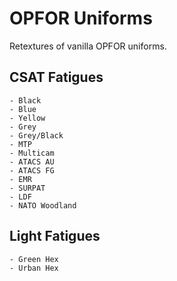 # OPFOR Uniforms
Retextures of vanilla OPFOR uniforms.

## CSAT Fatigues
	- Black
	- Blue
	- Yellow
	- Grey
	- Grey/Black
	- MTP
	- Multicam
	- ATACS AU
	- ATACS FG
	- EMR
	- SURPAT
	- LDF
	- NATO Woodland

## Light Fatigues
	- Green Hex
	- Urban Hex
